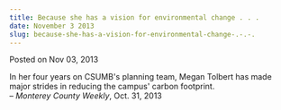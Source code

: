 ```yaml
---
title: Because she has a vision for environmental change . . .
date: November 3 2013
slug: because-she-has-a-vision-for-environmental-change-.-.-.
---
```


 



<span class="date">Posted on Nov 03, 2013    </span>
<p>In her four years on CSUMB&apos;s planning team, Megan Tolbert has
made major strides in reducing the campus&apos; carbon
footprint.&#xA0;<br>
&#x2013; <em>Monterey County Weekly</em>, Oct. 31, 2013</br></p>





```

